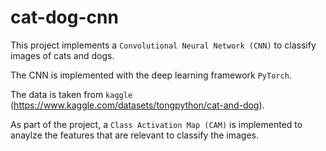 # cat-dog-cnn
This project implements a `Convolutional Neural Network (CNN)` to classify images of cats and dogs.

The CNN is implemented with the deep learning framework `PyTorch`.

The data is taken from `kaggle` (https://www.kaggle.com/datasets/tongpython/cat-and-dog).

As part of the project, a `Class Activation Map (CAM)` is implemented to anaylze the features that are relevant to classify the images.
